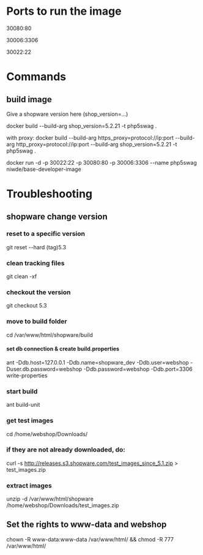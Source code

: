 # Ports to run the image
30080:80

30006:3306

30022:22

# Commands

## build image
Give a shopware version here (shop_version=...)

docker build --build-arg shop_version=5.2.21 -t php5swag .

with proxy:
docker build --build-arg https_proxy=protocol://ip:port --build-arg http_proxy=protocol://ip:port --build-arg shop_version=5.2.21 -t php5swag .

docker run -d -p 30022:22 -p 30080:80 -p 30006:3306 --name php5swag niwde/base-developer-image

# Troubleshooting

## shopware change version

### reset to a specific version
git reset --hard (tag)5.3
### clean tracking files
git clean -xf
### checkout the version
git checkout 5.3
### move to build folder
cd /var/www/html/shopware/build
#### set db connection & create build.properties
ant -Ddb.host=127.0.0.1 -Ddb.name=shopware_dev -Ddb.user=webshop -Duser.db.password=webshop -Ddb.password=webshop -Ddb.port=3306 write-properties
### start build
ant build-unit
### get test images
cd /home/webshop/Downloads/
### if they are not already downloaded, do:
curl -s http://releases.s3.shopware.com/test_images_since_5.1.zip > test_images.zip
### extract images
unzip -d /var/www/html/shopware /home/webshop/Downloads/test_images.zip

## Set the rights to www-data and webshop
chown -R www-data:www-data /var/www/html/ && chmod -R 777 /var/www/html/
